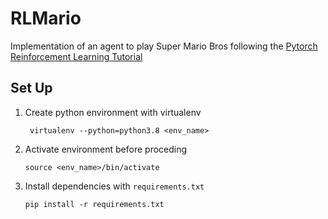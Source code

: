 # RLMario
Implementation of an agent to play Super Mario Bros following the [Pytorch Reinforcement Learning Tutorial](https://pytorch.org/tutorials/intermediate/mario_rl_tutorial.html)

## Set Up

1. Create python environment with virtualenv
    ```
     virtualenv --python=python3.8 <env_name>
    ```
2. Activate environment before proceding
    ```
    source <env_name>/bin/activate
    ```
3. Install dependencies with `requirements.txt`
    ```
    pip install -r requirements.txt
    ```

